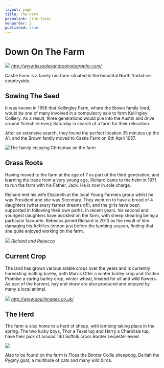 ```yaml
---
layout: page
title: The Farm
permalink: /the-farm/
menuorder: 2
published: true
---
```


# Down On The Farm

![](http://rebeccahartley.github.io/castle-farm/images/media/image1.jpeg)
_http://www.lissaalexandraphotography.com/_

Castle Farm is a family run farm situated in the beautiful North
Yorkshire countryside.

## Sowing The Seed

It was known in 1956 that Kellingley Farm, where the Brown family lived,
would be one of many involved in a compulsory sale to form Kellingley
Colliery. As a result, three generations would pile into the Austin and
drive around Yorkshire every Saturday in search of a farm for their
relocation.

After an extensive search, they found the perfect location 35 minutes up
the A1, and the Brown family moved to Castle Farm on 6th April 1957.

![The family enjoying Christmas on the farm](http://rebeccahartley.github.io/castle-farm/images/media/image2.jpeg)


## Grass Roots

Having moved to the farm at the age of 7 as part of the third
generation, and learning the trade from a very young age, Richard came
to the helm in 1971 to run the farm with his Father, Jack. He is now in
sole charge.

Richard met his wife Elizabeth at the local Young Farmers group whilst
he was President and she was Secretary. They went on to have a brood of
4 daughters (what every farmer dreams of!), and the girls have been
supported in following their own paths. In recent years, his second and youngest
daughters have assisted on the farm, with sheep shearing being a particular favourite. 
Rebecca joined Richard in 2013 as the result of him damaging his Achilles tendon just before the lambing season, finding that she quite enjoyed working on the farm.

![](http://rebeccahartley.github.io/castle-farm/images/media/image3.jpeg)
_Richard and Rebecca_

## Current Crop

The land has grown various arable crops over the years and is currently
harvesting malting barley, both Marris Otter a winter barley crop and
Golden Promise a spring barley crop, winter wheat, linseed for oil and
wild flowers. As part of the harvest, hay and straw are also produced
and enjoyed by many a local animal.

![](http://rebeccahartley.github.io/castle-farm/images/media/image4.jpeg)
_http://www.soul/images.co.uk/_

## The Herd

The farm is also home to a herd of sheep, with lambing taking place in
the spring. The two lucky boys, Thor a Texel tup and Harry a Charollais
tup, have their pick of around 140 Suffolk cross Border Leicester ewes!

![](http://rebeccahartley.github.io/castle-farm/images/media/image5.jpeg)

Also to be found on the farm is Floss the Border Collie sheepdog, Delilah the Pygmy goat, a multitude of cats and many wild birds.

